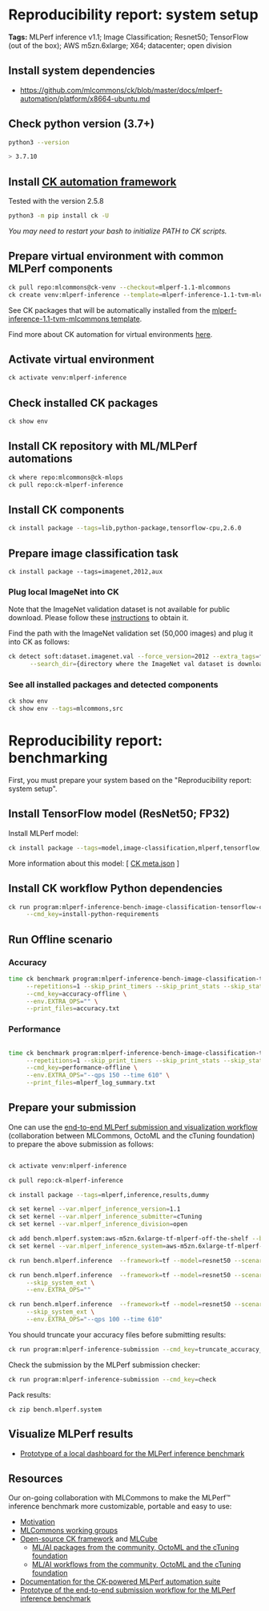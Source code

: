 # Reproducibility report: system setup

**Tags:** MLPerf inference v1.1; Image Classification; Resnet50; TensorFlow (out of the box); AWS m5zn.6xlarge; X64; datacenter; open division

## Install system dependencies

* https://github.com/mlcommons/ck/blob/master/docs/mlperf-automation/platform/x8664-ubuntu.md

## Check python version (3.7+)

```bash
python3 --version

> 3.7.10
```

## Install [CK automation framework](https://github.com/mlcommons/ck)

Tested with the version 2.5.8

```bash
python3 -m pip install ck -U
```

*You may need to restart your bash to initialize PATH to CK scripts.*

## Prepare virtual environment with common MLPerf components

```bash
ck pull repo:mlcommons@ck-venv --checkout=mlperf-1.1-mlcommons
ck create venv:mlperf-inference --template=mlperf-inference-1.1-tvm-mlcommons
```

See CK packages that will be automatically installed from the [mlperf-inference-1.1-tvm-mlcommons template](https://github.com/mlcommons/ck-venv/blob/master/venv.template/mlperf-inference-1.1-tvm-mlcommons/script.sh).

Find more about CK automation for virtual environments [here](https://github.com/mlcommons/ck-venv).

## Activate virtual environment

```bash
ck activate venv:mlperf-inference
```

## Check installed CK packages

```bash
ck show env
```

## Install CK repository with ML/MLPerf automations 

```bash
ck where repo:mlcommons@ck-mlops
ck pull repo:ck-mlperf-inference
```

## Install CK components

```bash
ck install package --tags=lib,python-package,tensorflow-cpu,2.6.0

```

## Prepare image classification task

```
ck install package --tags=imagenet,2012,aux
```

### Plug local ImageNet into CK

Note that the ImageNet validation dataset is not available for public download. 
Please follow these [instructions](https://github.com/mlcommons/ck/blob/master/docs/mlperf-automation/datasets/imagenet2012.md) to obtain it.

Find the path with the ImageNet validation set (50,000 images) and plug it into CK as follows:

```bash
ck detect soft:dataset.imagenet.val --force_version=2012 --extra_tags=full \
      --search_dir={directory where the ImageNet val dataset is downloaded}
```

### See all installed packages and detected components

```bash
ck show env
ck show env --tags=mlcommons,src
```



# Reproducibility report: benchmarking

First, you must prepare your system based on the "Reproducibility report: system setup".


## Install TensorFlow model (ResNet50; FP32)

Install MLPerf model:

```bash
ck install package --tags=model,image-classification,mlperf,tensorflow,resnet50
```

More information about this model: 
[ [CK meta.json](https://github.com/mlcommons/ck-mlops/blob/main/package/ml-model-mlperf-resnet50-tf/.cm/meta.json) ]


## Install CK workflow Python dependencies

```bash
ck run program:mlperf-inference-bench-image-classification-tensorflow-cpu \
     --cmd_key=install-python-requirements
```

## Run Offline scenario

### Accuracy

```bash
time ck benchmark program:mlperf-inference-bench-image-classification-tensorflow-cpu \
     --repetitions=1 --skip_print_timers --skip_print_stats --skip_stat_analysis \
     --cmd_key=accuracy-offline \
     --env.EXTRA_OPS="" \
     --print_files=accuracy.txt
```

### Performance

```bash

time ck benchmark program:mlperf-inference-bench-image-classification-tensorflow-cpu \
     --repetitions=1 --skip_print_timers --skip_print_stats --skip_stat_analysis \
     --cmd_key=performance-offline \
     --env.EXTRA_OPS="--qps 150 --time 610" \
     --print_files=mlperf_log_summary.txt

```






## Prepare your submission

One can use the [end-to-end MLPerf submission and visualization workflow](https://github.com/mlcommons/ck-mlops/tree/main/module/bench.mlperf.inference)
(collaboration between MLCommons, OctoML and the cTuning foundation) to prepare the above submission as follows:

```bash

ck activate venv:mlperf-inference

ck pull repo:ck-mlperf-inference

ck install package --tags=mlperf,inference,results,dummy

ck set kernel --var.mlperf_inference_version=1.1
ck set kernel --var.mlperf_inference_submitter=cTuning
ck set kernel --var.mlperf_inference_division=open

ck add bench.mlperf.system:aws-m5zn.6xlarge-tf-mlperf-off-the-shelf --base=1-node-2s-clx-tf-int8
ck set kernel --var.mlperf_inference_system=aws-m5zn.6xlarge-tf-mlperf-off-the-shelf

ck run bench.mlperf.inference  --framework=tf --model=resnet50 --scenario=offline --mode=prereq

ck run bench.mlperf.inference  --framework=tf --model=resnet50 --scenario=offline --mode=accuracy \
     --skip_system_ext \
     --env.EXTRA_OPS=""

ck run bench.mlperf.inference  --framework=tf --model=resnet50 --scenario=offline --mode=performance \
     --skip_system_ext \
     --env.EXTRA_OPS="--qps 100 --time 610"
```

You should truncate your accuracy files before submitting results:
```bash
ck run program:mlperf-inference-submission --cmd_key=truncate_accuracy_log --env.CK_MLPERF_SUBMITTER=cTuning
```

Check the submission by the MLPerf submission checker:
```bash
ck run program:mlperf-inference-submission --cmd_key=check
```

Pack results:
```
ck zip bench.mlperf.system
```



## Visualize MLPerf results

* [Prototype of a local dashboard for the MLPerf inference benchmark](https://github.com/mlcommons/ck-mlops/blob/main/module/bench.mlperf.inference/README.results.md)




## Resources

Our on-going collaboration with MLCommons to make 
the MLPerf&trade; inference benchmark more customizable, portable and easy to use:

* [Motivation](https://www.youtube.com/watch?v=7zpeIVwICa4)
* [MLCommons working groups](https://mlcommons.org/en/groups)
* [Open-source CK framework](https://github.com/mlcommons/ck) and [MLCube](https://github.com/mlcommons/mlcube)
  * [ML/AI packages from the community, OctoML and the cTuning foundation](https://github.com/mlcommons/ck-mlops/tree/main/package)
  * [ML/AI workflows from the community, OctoML and the cTuning foundation](https://github.com/mlcommons/ck-mlops/tree/main/program)
* [Documentation for the CK-powered MLPerf automation suite](https://github.com/mlcommons/ck/tree/master/docs/mlperf-automation)
* [Prototype of the end-to-end submission workflow for the MLPerf inference benchmark](https://github.com/mlcommons/ck-mlops/tree/main/module/bench.mlperf.inference)
